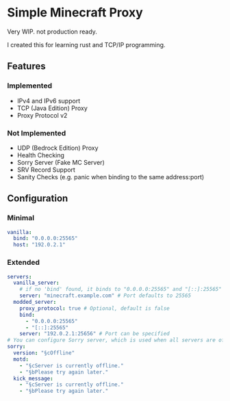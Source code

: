 # Simple Minecraft Proxy

Very WIP. not production ready.

I created this for learning rust and TCP/IP programming.

## Features

### Implemented

- IPv4 and IPv6 support
- TCP (Java Edition) Proxy
- Proxy Protocol v2

### Not Implemented

- UDP (Bedrock Edition) Proxy
- Health Checking
- Sorry Server (Fake MC Server)
- SRV Record Support
- Sanity Checks (e.g. panic when binding to the same address:port)

## Configuration

### Minimal

```yaml
vanilla:
  bind: "0.0.0.0:25565"
  host: "192.0.2.1"
```

### Extended

```yaml
servers:
  vanilla_server:
    # if no 'bind' found, it binds to "0.0.0.0:25565" and "[::]:25565"
    server: "minecraft.example.com" # Port defaults to 25565
  modded_server:
    proxy_protocol: true # Optional, default is false
    bind:
      - "0.0.0.0:25565"
      - "[::]:25565"
    server: "192.0.2.1:25656" # Port can be specified
# You can configure Sorry server, which is used when all servers are offline
sorry:
  version: "§cOffline"
  motd:
    - "§cServer is currently offline."
    - "§bPlease try again later."
  kick_message:
    - "§cServer is currently offline."
    - "§bPlease try again later."
```